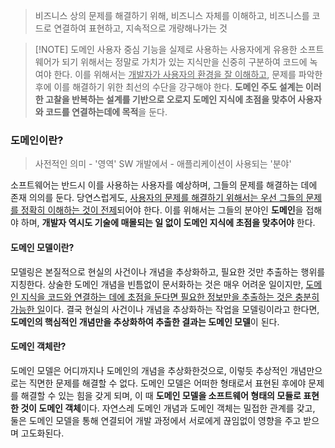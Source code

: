 > 비즈니스 상의 문제를 해결하기 위해,
> 비즈니스 자체를 이해하고,
> 비즈니스를 코드로 연결하여 표현하고,
> 지속적으로 개량해나가는 것

> [!NOTE] 도메인 사용자 중심
> 기능을 실제로 사용하는 사용자에게 유용한 소프트웨어가 되기 위해서는 정말로 가치가 있는 지식만을 신중히 구분하여 코드에 녹여야 한다. 이를 위해서는 <u>개발자가 사용자의 환경을 잘 이해하고</u>, 문제를 파악한 후에 이를 해결하기 위한 최선의 수단을 강구해야 한다. **도메인 주도 설계는 이러한 고찰을 반복하는 설계를 기반으로 오로지 도메인 지식에 초점을 맞추어 사용자와 코드를 연결하는데에 목적**을 둔다.
### 도메인이란?
> 사전적인 의미 - '영역'
> SW 개발에서 - 애플리케이션이 사용되는 '분야'

소프트웨어는  반드시 이를 사용하는 사용자를 예상하며, 그들의 문제를 해결하는 데에 존재 의의를 둔다. 당연스럽게도, <u>사용자의 문제를 해결하기 위해서는 우선 그들의 문제를 정확히 이해하는 것이 전제</u>되어야 한다. 이를 위해서는 그들의 분야인 **도메인**을 접해야 하며, **개발자 역시도 기술에 매몰되는 일 없이 도메인 지식에 초점을 맞추어야** 한다.

#### 도메인 모델이란?
모델링은 본질적으로 현실의 사건이나 개념을 추상화하고, 필요한 것만 추출하는 행위를 지칭한다. 상술한 도메인 개념을 빈틈없이 문서화하는 것은 매우 어려운 일이지만, <u>도메인 지식을 코드와 연결하는 데에 초점을 둔다면 필요한 정보만을 추출하는 것은 충분히 가능한 일</u>이다.
결국 현실의 사건이나 개념을 추상화하는 작업을 모델링이라고 한다면, **도메인의 핵심적인 개념만을 추상화하여 추출한 결과는 도메인 모델**이 된다.

#### 도메인 객체란?
도메인 모델은 어디까지나 도메인의 개념을 추상화한것으로, 이렇듯 추상적인 개념만으로는 직면한 문제를 해결할 수 없다.
도메인 모델은 어떠한 형태로서 표현된 후에야 문제를 해결할 수 있는 힘을 갖게 되며, 이 때 **도메인 모델을 소프트웨어 형태의 모듈로 표현한 것이 도메인 객체**이다.
자연스레 도메인 개념과 도메인 객체는 밀접한 관계를 갖고, 둘은 도메인 모델을 통해 연결되어 개발 과정에서 서로에게 끊임없이 영향을 주고 받으며 고도화된다.